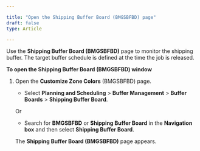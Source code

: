 ```yaml
---

title: "Open the Shipping Buffer Board (BMGSBFBD) page"
draft: false
type: Article

---
```


Use the **Shipping Buffer Board (BMGSBFBD)** page to monitor the shipping buffer. The target buffer schedule is defined at the time the job is released.

**To open the Shipping Buffer Board (BMGSBFBD) window**

1. Open the **Customize Zone Colors** (BMGSBFBD) page.

    - Select **Planning and Scheduling** > **Buffer Management** > **Buffer Boards** > **Shipping Buffer Board**.

    Or

    - Search for **BMGSBFBD** or **Shipping Buffer Board** in the **Navigation box** and then select **Shipping Buffer Board**.

    The **Shipping Buffer Board (BMGSBFBD)**  page appears.
